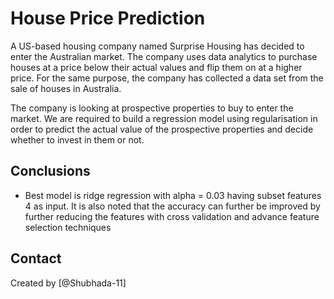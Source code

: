 # House Price Prediction
A US-based housing company named Surprise Housing has decided to enter the Australian market. The company uses data analytics to purchase houses at a price below their actual values and flip them on at a higher price. For the same purpose, the company has collected a data set from the sale of houses in Australia.

The company is looking at prospective properties to buy to enter the market. We are required to build a regression model using regularisation in order to predict the actual value of the prospective properties and decide whether to invest in them or not.

<!-- You don't have to answer all the questions - just the ones relevant to your project. -->

## Conclusions
-  Best model is ridge regression with alpha = 0.03 having subset features 4 as input. It is also noted that the accuracy can further be improved by further reducing the features with cross validation and advance feature selection techniques


## Contact
Created by [@Shubhada-11] 


<!-- Optional -->
<!-- ## License -->
<!-- This project is open source and available under the [... License](). -->

<!-- You don't have to include all sections - just the one's relevant to your project -->
